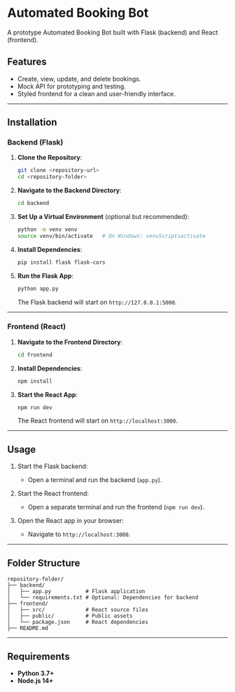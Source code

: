 # Automated Booking Bot

A prototype Automated Booking Bot built with Flask (backend) and React (frontend).

## Features

- Create, view, update, and delete bookings.  
- Mock API for prototyping and testing.  
- Styled frontend for a clean and user-friendly interface.  

---

## Installation

### Backend (Flask)

1. **Clone the Repository**:  
   ```bash
   git clone <repository-url>
   cd <repository-folder>
   ```

2. **Navigate to the Backend Directory**:  
   ```bash
   cd backend
   ```

3. **Set Up a Virtual Environment** (optional but recommended):  
   ```bash
   python -m venv venv
   source venv/bin/activate   # On Windows: venvScriptsactivate
   ```

4. **Install Dependencies**:  
   ```bash
   pip install flask flask-cors
   ```

5. **Run the Flask App**:  
   ```bash
   python app.py
   ```

   The Flask backend will start on `http://127.0.0.1:5000`.

---

### Frontend (React)

1. **Navigate to the Frontend Directory**:  
   ```bash
   cd frontend
   ```

2. **Install Dependencies**:  
   ```bash
   npm install
   ```

3. **Start the React App**:  
   ```bash
   npm run dev
   ```

   The React frontend will start on `http://localhost:3000`.

---

## Usage

1. Start the Flask backend:  
   - Open a terminal and run the backend (`app.py`).

2. Start the React frontend:  
   - Open a separate terminal and run the frontend (`npm run dev`).

3. Open the React app in your browser:  
   - Navigate to `http://localhost:3000`.

---

## Folder Structure

```
repository-folder/
├── backend/
│   ├── app.py           # Flask application
│   └── requirements.txt # Optional: Dependencies for backend
├── frontend/
│   ├── src/             # React source files
│   ├── public/          # Public assets
│   └── package.json     # React dependencies
├── README.md
```

---

## Requirements

- **Python 3.7+**  
- **Node.js 14+**